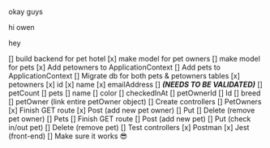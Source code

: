 okay guys

hi owen

hey

[] build backend for pet hotel
    [x] make model for pet owners
    [] make model for pets
    [x] Add petowners to ApplicationContext
    [] Add pets to ApplicationContext
    [] Migrate db for both pets & petowners tables
        [x] petowners
            [x] id
            [x] name
            [x] emailAddress
                [] ***(NEEDS TO BE VALIDATED)***
            [] petCount
        [] pets
            [] name
            [] color
            [] checkedInAt
            [] petOwnerId
            [] Id
            [] breed
            [] petOwner (link entire petOwner object)
    [] Create controllers
        [] PetOwners
            [x] Finish GET route
            [x] Post (add new pet owner)
            [] Put 
            [] Delete (remove pet owner)
        [] Pets
            [] Finish GET route
            [] Post (add new pet)
            [] Put (check in/out pet)
            [] Delete (remove pet)
    [] Test controllers
        [x] Postman
        [x] Jest (front-end)
    [] Make sure it works 😎
